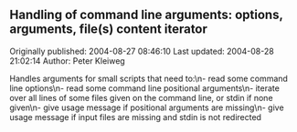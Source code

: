 ## Handling of command line arguments: options, arguments, file(s) content iterator

Originally published: 2004-08-27 08:46:10
Last updated: 2004-08-28 21:02:14
Author: Peter Kleiweg

Handles arguments for small scripts that need to:\n- read some command line options\n- read some command line positional arguments\n- iterate over all lines of some files given on the command line, or stdin if none given\n- give usage message if positional arguments are missing\n- give usage message if input files are missing and stdin is not redirected